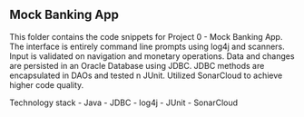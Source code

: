 ## Mock Banking App

   This folder contains the code snippets for Project 0 - Mock Banking App. The interface is entirely command line prompts using log4j and scanners.
   Input is validated on navigation and monetary operations. Data and changes are persisted in an Oracle Database using JDBC. JDBC methods are encapsulated in DAOs and tested n JUnit. Utilized SonarCloud to achieve higher code quality.
   
   Technology stack
	- Java
	- JDBC
	- log4j
	- JUnit
	- SonarCloud